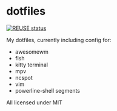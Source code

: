 # dotfiles

[![REUSE status](https://api.reuse.software/badge/github.com/murtoM/dotfiles)](https://api.reuse.software/info/github.com/murtoM/dotfiles)

My dotfiles, currently including config for:

- awesomewm
- fish
- kitty terminal
- mpv
- ncspot
- vim
- powerline-shell segments

All licensed under MIT
